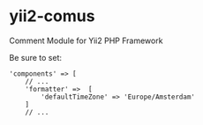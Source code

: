 # yii2-comus
 Comment Module for Yii2 PHP Framework

Be sure to set:

    'components' => [
        // ...
        'formatter' =>  [
            'defaultTimeZone' => 'Europe/Amsterdam'
        ]
        // ...
        

